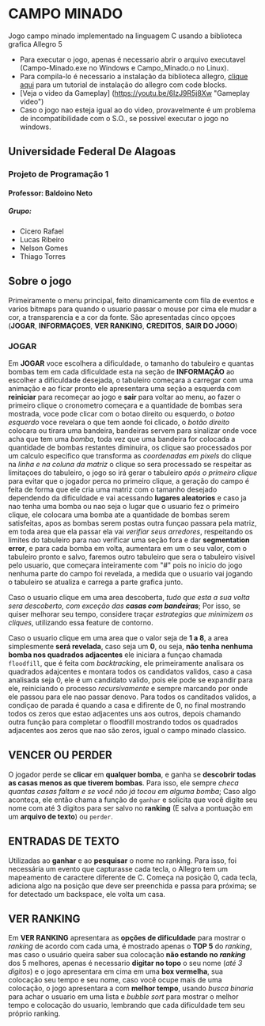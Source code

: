 # CAMPO MINADO

Jogo campo minado implementado na linguagem C usando a biblioteca grafica Allegro 5

* Para executar o jogo, apenas é necessario abrir o arquivo executavel  (Campo-Minado.exe no Windows e Campo_Minado.o no Linux).
* Para compila-lo é necessario a instalação da biblioteca allegro, [clique aqui](https://sites.google.com/a/liesenberg.biz/cjogos/home/software/ambiente-code-blocks-allegro-5 "Allegro com Code:Blocks") para um tutorial de instalação do allegro com code blocks.
* [Veja o video da Gameplay] (https://youtu.be/6lzJ9R5j8Xw "Gameplay video")
* Caso o jogo nao esteja igual ao do video, provavelmente é um problema de incompatibilidade com o S.O., se possivel executar o jogo no windows.



## Universidade Federal De Alagoas

### Projeto de Programação 1

#### Professor: Baldoino Neto

##### Grupo:

* Cicero Rafael
* Lucas Ribeiro
* Nelson Gomes
* Thiago Torres


## Sobre o jogo

Primeiramente o menu principal, feito dinamicamente com fila de eventos e varios bitmaps para quando o usuario passar o mouse por cima ele mudar a cor, a transparencia e a cor da fonte. São apresentadas cinco opçoes (**JOGAR**, **INFORMAÇOES**, **VER RANKING**, **CREDITOS**, **SAIR DO JOGO**)

### JOGAR

Em **JOGAR** voce escolhera a dificuldade, o tamanho do tabuleiro e quantas bombas tem em cada dificuldade esta na seção de **INFORMAÇÃO** ao escolher a dificuldade desejada, o tabuleiro começara a carregar com uma animação e ao ficar pronto ele apresentara uma seção a esquerda com **reiniciar** para recomeçar ao jogo e **sair** para voltar ao menu, ao fazer o primeiro clique o cronometro começara e a quantidade de bombas sera mostrada, voce pode clicar com o botao direito ou esquerdo, o *botao esquerdo* voce revelara o que tem aonde foi clicado, o *botão direito* colocara ou tirara uma bandeira, bandeiras servem para sinalizar onde voce acha que tem uma *bomba*, toda vez que uma bandeira for colocada a quantidade de bombas restantes diminuira, os clique sao processados por um calculo especifico que transforma as *coordenadas em pixels* do clique na *linha e na coluna da matriz* o clique so sera processado se respeitar as limitaçoes do tabuleiro, o jogo so irá gerar o tabuleiro *após o primeiro clique* para evitar que o jogador perca no primeiro clique, a geração do campo é feita de forma que ele cria uma matriz com o tamanho desejado dependendo da dificuldade e vai acessando **lugares aleatorios** e caso ja nao tenha uma bomba ou nao seja o lugar que o usuario fez o primeiro clique, ele colocara uma bomba ate a quantidade de bombas serem satisfeitas, apos as bombas serem postas outra funçao passara pela matriz, em toda area que ela passar ela vai *verifiar seus arredores*, respeitando os limites do tabuleiro para nao verificar uma seção fora e dar **segmentation error**, e para cada bomba em volta, aumentara em um o seu valor, com o tabuleiro pronto e salvo, faremos outro tabuleiro que sera o tabuleiro visivel pelo usuario, que começara inteiramente com "#" pois no inicio do jogo nenhuma parte do campo foi revelada, a medida que o usuario vai jogando o tabuleiro se atualiza e carrega a parte grafica junto.

Caso o usuario clique em uma area descoberta, *tudo que esta a sua volta sera descoberto, com exceção das __casas com bandeiras__*; Por isso, se quiser melhorar seu tempo, considere traçar *estrategias que minimizem os cliques*, utilizando essa feature de contorno.

Caso o usuario clique em uma area que o valor seja de **1 a 8**, a area simplesmente **será revelada**, caso seja um **0**, ou seja, **não tenha nenhuma bomba nos quadrados adjacentes** ele iniciara a funçao chamada ``floodfill``, que é feita com *backtracking*, ele primeiramente analisara os quadrados adajcentes e montara todos os candidatos validos, caso a casa analisada seja 0, ele é um candidato valido, pois ele pode se expandir para ele, reiniciando o processo *recursivamente* e sempre marcando por onde ele passou para ele nao passar denovo. Para todos os canditados validos, a condiçao de parada é quando a casa e difirente de 0, no final mostrando todos os zeros que estao adjacentes uns aos outros, depois chamando outra função para completar o floodfill mostrando todos os quadrados adjacentes aos zeros que nao são zeros, igual o campo minado classico.

## VENCER OU PERDER

O jogador perde se **clicar** em **qualquer bomba**, e ganha se **descobrir todas as casas menos as que tiverem bombas**. Para isso, ele sempre *checa quantas casas faltam e se você não já tocou em alguma bomba*; Caso algo aconteça, ele então chama a função de ``ganhar`` e solicita que você digite seu nome com até 3 digitos para ser salvo no **ranking** (E salva a pontuação em um **arquivo de texto**) ou ``perder``.

## ENTRADAS DE TEXTO

Utilizadas ao **ganhar** e ao **pesquisar** o nome no ranking. Para isso, foi necessária um evento que capturasse cada tecla, o Allegro tem um mapeamento de caractere diferente de C. Começa na posição 0, cada tecla, adiciona algo na posição que deve ser preenchida e passa para próxima; se for detectado um backspace, ele volta um casa.

## VER RANKING

Em **VER RANKING** apresentara as **opções de dificuldade** para mostrar o *ranking* de acordo com cada uma, é mostrado apenas o **TOP 5** do *ranking*, mas caso o usuário queira saber sua colocação **não estando no _ranking_** dos 5 melhores, apenas é necessario **digitar no topo** o seu nome (*até 3 digitos*) e o jogo apresentara em cima em uma **box vermelha**, sua colocação seu tempo e seu nome, caso você ocupe mais de uma colocação, o jogo apresentara a com **melhor tempo**, usando *busca binaria* para achar o usuario em uma lista e *bubble sort* para mostrar o melhor tempo e colocação do usuario, lembrando que cada dificuldade tem seu próprio ranking.
